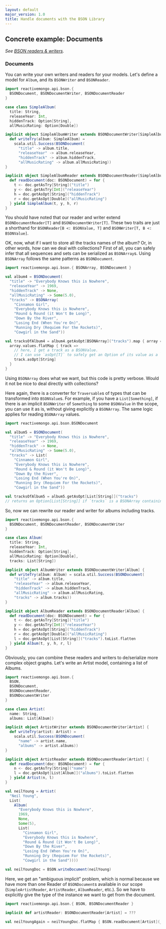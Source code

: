 ```yaml
---
layout: default
major_version: 1.0
title: Handle documents with the BSON Library
---
```


## Concrete example: Documents

*See [BSON readers & writers](typeclasses.html)*.

### Documents

You can write your own writers and readers for your models. Let's define a model for `Album`, and its `BSONWriter` and `BSONReader`.

```scala
import reactivemongo.api.bson.{
  BSONDocument, BSONDocumentWriter, BSONDocumentReader
}

case class SimpleAlbum(
  title: String,
  releaseYear: Int,
  hiddenTrack: Option[String],
  allMusicRating: Option[Double])

implicit object SimpleAlbumWriter extends BSONDocumentWriter[SimpleAlbum] {
  def writeTry(album: SimpleAlbum) =
    scala.util.Success(BSONDocument(
      "title" -> album.title,
      "releaseYear" -> album.releaseYear,
      "hiddenTrack" -> album.hiddenTrack,
      "allMusicRating" -> album.allMusicRating))
}

implicit object SimpleAlbumReader extends BSONDocumentReader[SimpleAlbum] {
  def readDocument(doc: BSONDocument) = for {
    t <- doc.getAsTry[String]("title")
    y <- doc.getAsTry[Int]("releaseYear")
    h = doc.getAsOpt[String]("hiddenTrack")
    r = doc.getAsOpt[Double]("allMusicRating")
  } yield SimpleAlbum(t, y, h, r)
}
```

You should have noted that our reader and writer extend `BSONDocumentReader[T]` and `BSONDocumentWriter[T]`. These two traits are just a shorthand for `BSONReader[B <: BSONValue, T]` and `BSONWriter[T, B <: BSONValue]`.

OK, now, what if I want to store all the tracks names of the album? Or, in other words, how can we deal with collections? First of all, you can safely infer that all sequences and sets can be serialized as `BSONArray`s. Using `BSONArray` follows the same patterns as `BSONDocument`.

```scala
import reactivemongo.api.bson.{ BSONArray, BSONDocument }

val album4 = BSONDocument(
  "title" -> "Everybody Knows this is Nowhere",
  "releaseYear" -> 1969,
  "hiddenTrack" -> None,
  "allMusicRating" -> Some(5.0),
  "tracks" -> BSONArray(
    "Cinnamon Girl",
    "Everybody Knows this is Nowhere",
    "Round & Round (it Won't Be Long)",
    "Down By the River",
    "Losing End (When You're On)",
    "Running Dry (Requiem For the Rockets)",
    "Cowgirl in the Sand"))

val tracksOfAlbum4 = album4.getAsOpt[BSONArray]("tracks").map { array =>
  array.values.flatMap { track =>
    // here, I get a track as a BSONValue.
    // I can use `asOpt[T]` to safely get an Option of its value as a `T`
    track.asOpt[String]
  }
}
```

Using `BSONArray` does what we want, but this code is pretty verbose. Would it not be nice to deal directly with collections?

Here again, there is a converter for `Traversable`s of types that can be transformed into `BSONValue`s. For example, if you have a `List[Something]`, if there is an implicit `BSONWriter` of `Something` to some `BSONValue` in the scope, you can use it as is, without giving explicitly a `BSONArray`. The same logic applies for reading `BSONArray` values.

```scala
import reactivemongo.api.bson.BSONDocument

val album5 = BSONDocument(
  "title" -> "Everybody Knows this is Nowhere",
  "releaseYear" -> 1969,
  "hiddenTrack" -> None,
  "allMusicRating" -> Some(5.0),
  "tracks" -> List(
    "Cinnamon Girl",
    "Everybody Knows this is Nowhere",
    "Round & Round (it Won't Be Long)",
    "Down By the River",
    "Losing End (When You're On)",
    "Running Dry (Requiem For the Rockets)",
    "Cowgirl in the Sand"))

val tracksOfAlbum5 = album5.getAsOpt[List[String]]("tracks")
// returns an Option[List[String]] if `tracks` is a BSONArray containing BSONStrings :)
```

So, now we can rewrite our reader and writer for albums including tracks.

```scala
import reactivemongo.api.bson.{
  BSONDocument, BSONDocumentReader, BSONDocumentWriter
}

case class Album(
  title: String,
  releaseYear: Int,
  hiddenTrack: Option[String],
  allMusicRating: Option[Double],
  tracks: List[String])

implicit object AlbumWriter extends BSONDocumentWriter[Album] {
  def writeTry(album: Album) = scala.util.Success(BSONDocument(
    "title" -> album.title,
    "releaseYear" -> album.releaseYear,
    "hiddenTrack" -> album.hiddenTrack,
    "allMusicRating" -> album.allMusicRating,
    "tracks" -> album.tracks))
}

implicit object AlbumReader extends BSONDocumentReader[Album] {
  def readDocument(doc: BSONDocument) = for {
    t <- doc.getAsTry[String]("title")
    y <- doc.getAsTry[Int]("releaseYear")
    h = doc.getAsOpt[String]("hiddenTrack")
    r = doc.getAsOpt[Double]("allMusicRating")
    l = doc.getAsOpt[List[String]]("tracks").toList.flatten
  } yield Album(t, y, h, r, l)
}
```

Obviously, you can combine these readers and writers to de/serialize more complex object graphs. Let's write an Artist model, containing a list of Albums.

```scala
import reactivemongo.api.bson.{
  BSON,
  BSONDocument,
  BSONDocumentReader,
  BSONDocumentWriter
}

case class Artist(
  name: String,
  albums: List[Album])

implicit object ArtistWriter extends BSONDocumentWriter[Artist] {
  def writeTry(artist: Artist) =
    scala.util.Success(BSONDocument(
      "name" -> artist.name,
      "albums" -> artist.albums))
}

implicit object ArtistReader extends BSONDocumentReader[Artist] {
  def readDocument(doc: BSONDocument) = for {
    n <- doc.getAsTry[String]("name")
    l = doc.getAsOpt[List[Album]]("albums").toList.flatten
  } yield Artist(n, l)
}

val neilYoung = Artist(
  "Neil Young",
  List(
    Album(
      "Everybody Knows this is Nowhere",
      1969,
      None,
      Some(5),
      List(
        "Cinnamon Girl",
        "Everybody Knows this is Nowhere",
        "Round & Round (it Won't Be Long)",
        "Down By the River",
        "Losing End (When You're On)",
        "Running Dry (Requiem For the Rockets)",
        "Cowgirl in the Sand"))))

val neilYoungDoc = BSON.writeDocument(neilYoung)
```

Here, we get an "ambiguous implicit" problem, which is normal because we have more than one Reader of `BSONDocument`s available in our scope (`SimpleArtistReader`, `ArtistReader`, `AlbumReader`, etc.). So we have to explicitly give the type of the instance we want to get from the document.

```scala
import reactivemongo.api.bson.{ BSON, BSONDocumentReader }

implicit def artistReader: BSONDocumentReader[Artist] = ???

val neilYoungAgain = neilYoungDoc.flatMap { BSON.readDocument[Artist](_) }
```
